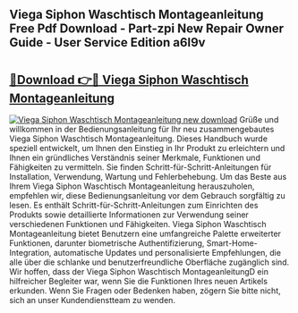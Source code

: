 ## Viega Siphon Waschtisch Montageanleitung Free Pdf Download - Part-zpi New Repair Owner Guide - User Service Edition a6I9v

# <h2><a href="http://df717w.blite.top/?on=Viega+Siphon+Waschtisch+Montageanleitung">🔗Download 👉🔴 Viega Siphon Waschtisch Montageanleitung</a></h2>

[![Viega Siphon Waschtisch Montageanleitung new download](https://i.imgur.com/lujVjoI.png)](http://df717w.blite.top/?on=Viega+Siphon+Waschtisch+Montageanleitung)
Grüße und willkommen in der Bedienungsanleitung für Ihr neu zusammengebautes Viega Siphon Waschtisch Montageanleitung. Dieses Handbuch wurde speziell entwickelt, um Ihnen den Einstieg in Ihr Produkt zu erleichtern und Ihnen ein gründliches Verständnis seiner Merkmale, Funktionen und Fähigkeiten zu vermitteln. Sie finden Schritt-für-Schritt-Anleitungen für Installation, Verwendung, Wartung und Fehlerbehebung. Um das Beste aus Ihrem Viega Siphon Waschtisch Montageanleitung herauszuholen, empfehlen wir, diese Bedienungsanleitung vor dem Gebrauch sorgfältig zu lesen. Es enthält Schritt-für-Schritt-Anleitungen zum Einrichten des Produkts sowie detaillierte Informationen zur Verwendung seiner verschiedenen Funktionen und Fähigkeiten. Viega Siphon Waschtisch Montageanleitung bietet Benutzern eine umfangreiche Palette erweiterter Funktionen, darunter biometrische Authentifizierung, Smart-Home-Integration, automatische Updates und personalisierte Empfehlungen, die alle über die schlanke und benutzerfreundliche Oberfläche zugänglich sind. Wir hoffen, dass der Viega Siphon Waschtisch MontageanleitungD ein hilfreicher Begleiter war, wenn Sie die Funktionen Ihres neuen Artikels erkunden. Wenn Sie Fragen oder Bedenken haben, zögern Sie bitte nicht, sich an unser Kundendienstteam zu wenden.
